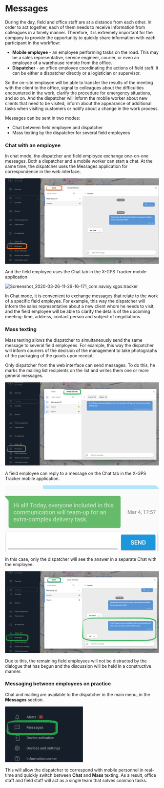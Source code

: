 # Messages

During the day, field and office staff are at a distance from each other. In order to act together, each of them needs to receive information from colleagues in a timely manner. Therefore, it is extremely important for the company to provide the opportunity to quickly share information with each participant in the workflow:

* **Mobile employee** - an employee performing tasks on the road. This may be a sales representative, service engineer, courier, or even an employee of a warehouse remote from the office.
* **Dispatcher** - an office employee coordinating the actions of field staff. It can be either a dispatcher directly or a logistician or supervisor.

So the on-site employee will be able to transfer the results of the meeting with the client to the office, signal to colleagues about the difficulties encountered in the work, clarify the procedure for emergency situations, and so on. And the dispatcher will inform the mobile worker about new clients that need to be visited, inform about the appearance of additional tasks when visiting customers or notify about a change in the work process.

Messages can be sent in two modes:

* Chat between field employee and dispatcher
* Mass texting by the dispatcher for several field employees

### Chat with an employee

In chat mode, the dispatcher and field employee exchange one-on-one messages. Both a dispatcher and a mobile worker can start a chat. At the same time, the dispatcher uses the Messages application for correspondence in the web interface.

![image-20250304-165342.png](../../x-gps-tracker/attachments/image-20250304-165342.png)

And the field employee uses the Chat tab in the X-GPS Tracker mobile application

![Screenshot\_2020-03-26-11-29-16-171\_com.navixy.xgps.tracker](https://www.navixy.com/wp-content/uploads/2020/03/screenshot_2020-03-26-11-29-16-171_com.navixy.xgps_.tracker-1-400x120.jpg)

In Chat mode, it is convenient to exchange messages that relate to the work of a specific field employee. For example, this way the dispatcher will inform the sales representative about a new client whom he needs to visit, and the field employee will be able to clarify the details of the upcoming meeting: time, address, contact person and subject of negotiations.

### Mass texting

Mass texting allows the dispatcher to simultaneously send the same message to several field employees. For example, this way the dispatcher will inform couriers of the decision of the management to take photographs of the packaging of the goods upon receipt.

Only dispatcher from the web interface can send messages. To do this, he marks the mailing list recipients on the list and writes them one or more general messages.

![image-20250304-165854.png](../../x-gps-tracker/attachments/image-20250304-165854.png)

A field employee can reply to a message on the Chat tab in the X-GPS Tracker mobile application.

![image-20250304-170049.png](../../x-gps-tracker/attachments/image-20250304-170049.png)

In this case, only the dispatcher will see the answer in a separate Chat with the employee.

![image-20250304-170251.png](../../x-gps-tracker/attachments/image-20250304-170251.png)

Due to this, the remaining field employees will not be distracted by the dialogue that has begun and the discussion will be held in a constructive manner.

### Messaging between employees on practice

Chat and mailing are available to the dispatcher in the main menu, in the **Messages** section.

![image-20250304-170359.png](../../x-gps-tracker/attachments/image-20250304-170359.png)

This will allow the dispatcher to correspond with mobile personnel in real-time and quickly switch between **Chat** and **Mass** texting. As a result, office staff and field staff will act as a single team that solves common tasks.

